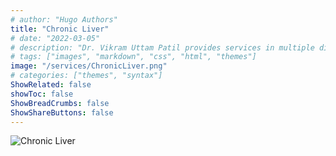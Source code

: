 ```yaml
---
# author: "Hugo Authors"
title: "Chronic Liver"
# date: "2022-03-05"
# description: "Dr. Vikram Uttam Patil provides services in multiple disorders"
# tags: ["images", "markdown", "css", "html", "themes"]
image: "/services/ChronicLiver.png"
# categories: ["themes", "syntax"]
ShowRelated: false
showToc: false
ShowBreadCrumbs: false
ShowShareButtons: false
---
```


![Chronic Liver ](/services/ChronicLiver.png)
